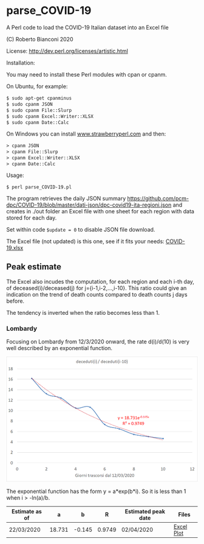 # parse_COVID-19
A Perl code to load the COVID-19 Italian dataset into an Excel file

(C) Roberto Bianconi 2020 

License: http://dev.perl.org/licenses/artistic.html

Installation:

You may need to install these Perl modules with cpan or cpanm. 

On Ubuntu, for example:
```
$ sudo apt-get cpanminus
$ sudo cpanm JSON
$ sudo cpanm File::Slurp
$ sudo cpanm Excel::Writer::XLSX
$ sudo cpanm Date::Calc
```
On Windows you can install www.strawberryperl.com and then:
```
> cpanm JSON
> cpanm File::Slurp
> cpanm Excel::Writer::XLSX
> cpanm Date::Calc
```

Usage:
```
$ perl parse_COVID-19.pl
```

The program retrieves the daily JSON summary https://github.com/pcm-dpc/COVID-19/blob/master/dati-json/dpc-covid19-ita-regioni.json and creates in ./out folder an Excel file with one sheet for each region with data stored for each day.

Set within code `$update = 0` to disable JSON file download.

The Excel file (not updated) is this one, see if it fits your needs: [COVID-19.xlsx](./out/COVID-19.xlsx)

## Peak estimate

The Excel also incudes the computation, for each region and each i-th day, of deceased(i)/deceased(j) for j={i-1,i-2,...,i-10}. This ratio could give an indication on the trend of death counts compared to death counts j days before. 

The tendency is inverted when the ratio becomes less than 1.

### Lombardy

Focusing on Lombardy from 12/3/2020 onward, the rate d(i)/d(10) is very well described by an exponential function.

![](old/lombardia_j10_20200322.png)

The exponential function has the form y = a\*exp(b\*i). So it is less than 1 when i > -ln(a)/b.


|Estimate as of | a | b | R | Estimated peak date | Files |
|-|-|-|-|-|-|
|22/03/2020| 18.731 | -0.145 | 0.9749 | 02/04/2020 |[Excel](old/COVID-19_20200322.xlsx) [Plot](old/lombardia_j10_20200322.png) |  



